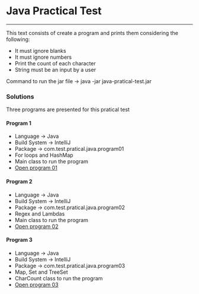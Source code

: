 
<h1>Java Practical Test</h1>
<hr>

<p>This text consists of create a program and prints them considering the following: </p>

<ul>
  <li>It must ignore blanks</li>
  <li>It must ignore numbers</li>
  <li>Print the count of each character</li>
  <li>String must be an input by a user</li>
</ul>

<p>Command to run the jar file -> java -jar java-pratical-test.jar</p>

<h3>Solutions</h3>
<p>Three programs are presented for this pratical test</p>

<h4>Program 1</h4>
<ul>
  <li>Language -> Java</li>
  <li>Build System -> IntelliJ</li>
  <li>Package -> com.test.pratical.java.program01</li>
  <li>For loops and HashMap</li>
  <li>Main class to run the program</li>
  <li><a href="https://github.com/GustavoAmabile/java-pratical-test/tree/master/src/com/test/pratical/java/program01">Open program 01</a></li>
</ul>


<h4>Program 2</h4>
<ul>
  <li>Language -> Java</li>
  <li>Build System -> IntelliJ</li>
  <li>Package -> com.test.pratical.java.program02</li>
  <li>Regex and Lambdas</li>
  <li>Main class to run the program</li>
  <li><a href="https://github.com/GustavoAmabile/java-pratical-test/tree/master/src/com/test/pratical/java/program02">Open program 02</a></li>
</ul>

<h4>Program 3</h4>
<ul>
  <li>Language -> Java</li>
  <li>Build System -> IntelliJ</li>
  <li>Package -> com.test.pratical.java.program03</li>
  <li>Map, Set and TreeSet</li>
  <li>CharCount class to run the program</li>
  <li><a href="https://github.com/GustavoAmabile/java-pratical-test/tree/master/src/com/test/pratical/java/program03">Open program 03</a></li>
</ul>

